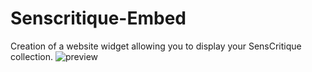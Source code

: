 # Senscritique-Embed
Creation of a website widget allowing you to display your SensCritique collection.
![preview](https://github.com/SkowKyubu/Senscritique-Embed/assets/120100522/d5a8f6fd-2856-45d2-9498-cb905b612848)
